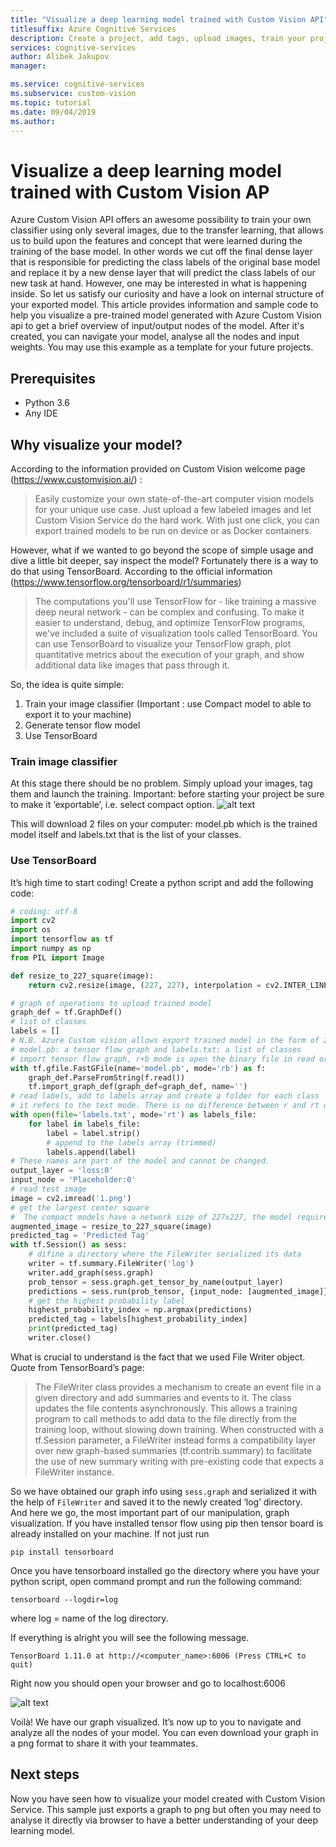 ```yaml
---
title: "Visualize a deep learning model trained with Custom Vision API"
titlesuffix: Azure Cognitive Services
description: Create a project, add tags, upload images, train your project, visualize a model
services: cognitive-services
author: Alibek Jakupov
manager: 

ms.service: cognitive-services
ms.subservice: custom-vision
ms.topic: tutorial
ms.date: 09/04/2019
ms.author: 
---
```

# Visualize a deep learning model trained with Custom Vision AP

Azure Custom Vision API offers an awesome possibility to train your own classifier using only several images, due to the transfer learning, that allows us to build upon the features and concept that were learned during the training of the base model. In other words we cut off the final dense layer that is responsible for predicting the class labels of the original base model and replace it by a new dense layer that will predict the class labels of our new task at hand. However, one may be interested in what is happening inside. So let us satisfy our curiosity and have a look on internal structure of your exported model.
This article provides information and sample code to help you visualize a pre-trained model generated with Azure Custom Vision api to get a brief overview of input/output nodes of the model. After it's created, you can navigate your model, analyse all the nodes and input weights. You may use this example as a template for your future projects.

## Prerequisites

- Python 3.6
- Any IDE

## Why visualize your model?

According to the information provided on Custom Vision welcome page (https://www.customvision.ai/) : 
>Easily customize your own state-of-the-art computer vision models for your unique use case. Just upload a few labeled images and let Custom Vision Service do the hard work. With just one click, you can export trained models to be run on device or as Docker containers. 

However, what if we wanted to go beyond the scope of simple usage and dive a little bit deeper, say inspect the model? Fortunately there is a way to do that using TensorBoard. According to the official information (https://www.tensorflow.org/tensorboard/r1/summaries)
>The computations you'll use TensorFlow for - like training a massive deep neural network - can be complex and confusing. To make it easier to understand, debug, and optimize TensorFlow programs, we've included a suite of visualization tools called TensorBoard. You can use TensorBoard to visualize your TensorFlow graph, plot quantitative metrics about the execution of your graph, and show additional data like images that pass through it.

So, the idea is quite simple:
1. Train your image classifier (Important : use Compact model to able to export it to your machine)
2. Generate tensor flow model
3. Use TensorBoard 


### Train image classifier

At this stage there should be no problem. Simply upload your images, tag them and launch the training. Important: before starting your project be sure to make it ‘exportable’, i.e. select compact option.
![alt text](https://static.wixstatic.com/media/749f52_3a10d568cd2343dcbd28ce0836bae0fd~mv2.png/v1/fill/w_469,h_1024,al_c,lg_1,q_90/749f52_3a10d568cd2343dcbd28ce0836bae0fd~mv2.webp)

This will download 2 files on your computer: model.pb which is the trained model itself and labels.txt that is the list of your classes.

### Use TensorBoard 
It’s high time to start coding! Create a python script and add the following code:

```python
# coding: utf-8
import cv2
import os
import tensorflow as tf
import numpy as np
from PIL import Image

def resize_to_227_square(image):
    return cv2.resize(image, (227, 227), interpolation = cv2.INTER_LINEAR)

# graph of operations to upload trained model
graph_def = tf.GraphDef()
# list of classes
labels = []
# N.B. Azure Custom vision allows export trained model in the form of 2 files
# model.pb: a tensor flow graph and labels.txt: a list of classes
# import tensor flow graph, r+b mode is open the binary file in read or write mode
with tf.gfile.FastGFile(name='model.pb', mode='rb') as f:
    graph_def.ParseFromString(f.read())
    tf.import_graph_def(graph_def=graph_def, name='')
# read labels, add to labels array and create a folder for each class
# it refers to the text mode. There is no difference between r and rt or w and wt since text mode is the default.
with open(file='labels.txt', mode='rt') as labels_file:
    for label in labels_file:
        label = label.strip()
        # append to the labels array (trimmed)
        labels.append(label)
# These names are part of the model and cannot be changed.
output_layer = 'loss:0'
input_node = 'Placeholder:0'
# read test image
image = cv2.imread('1.png')
# get the largest center square
#  The compact models have a network size of 227x227, the model requires this size.
augmented_image = resize_to_227_square(image)
predicted_tag = 'Predicted Tag'
with tf.Session() as sess:
    # difine a directory where the FileWriter serialized its data
    writer = tf.summary.FileWriter('log')
    writer.add_graph(sess.graph)
    prob_tensor = sess.graph.get_tensor_by_name(output_layer)
    predictions = sess.run(prob_tensor, {input_node: [augmented_image]})
    # get the highest probability label
    highest_probability_index = np.argmax(predictions)
    predicted_tag = labels[highest_probability_index]
    print(predicted_tag)
    writer.close()
```
What is crucial to understand is the fact that we used File Writer object. Quote from TensorBoard’s page:
>The FileWriter class provides a mechanism to create an event file in a given directory and add summaries and events to it. The class updates the file contents asynchronously. This allows a training program to call methods to add data to the file directly from the training loop, without slowing down training.
>When constructed with a tf.Session parameter, a FileWriter instead forms a compatibility layer over new graph-based summaries (tf.contrib.summary) to facilitate the use of new summary writing with pre-existing code that expects a FileWriter instance.

So we have obtained our graph info using `sess.graph` and serialized it with the help of `FileWriter` and saved it to the newly created ‘log’ directory.  
And here we go, the most important part of our manipulation, graph visualization. If you have installed tensor flow using pip then tensor board is already installed on your machine. If not just run 
```
pip install tensorboard
```
Once you have tensorboard installed go the directory where you have your python script, open command prompt and run the following command:
```
tensorboard --logdir=log
```
where log = name of the log directory.

If everything is alright you will see the following message.
```
TensorBoard 1.11.0 at http://<computer_name>:6006 (Press CTRL+C to quit)
```
Right now you should open your browser and go to localhost:6006

![alt text](https://static.wixstatic.com/media/749f52_1c77f3d50ed04de2bd8a5121d85a7feb~mv2.png/v1/fill/w_937,h_886,al_c,q_90/749f52_1c77f3d50ed04de2bd8a5121d85a7feb~mv2.webp)

Voilà! We have our graph visualized. It’s now up to you to navigate and analyze all the nodes of your model. You can even download your graph in a png format to share it with your teammates. 

## Next steps

Now you have seen how to visualize your model created with Custom Vision Service. This sample just exports a graph to png but often you may need to analyse it directly via browser to have a better understanding of your deep learning model.
